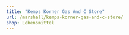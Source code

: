 ```yaml
---
title: "Kemps Korner Gas And C Store"
url: /marshall/kemps-korner-gas-and-c-store/
shop: Lebensmittel
---
```

